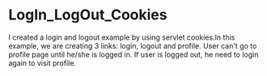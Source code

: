# LogIn_LogOut_Cookies
I created a login and logout example by using servlet cookies.In this example, we are creating 3 links: login, logout and profile. User can't go to profile page until he/she is logged in.
If user is logged out, he need to login again to visit profile.
